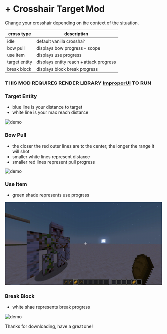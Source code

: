 # + Crosshair Target Mod

Change your crosshair depending on the context of the situation.

| **cross type** | **description**                         |
|----------------|-----------------------------------------|
| idle           | default vanilla crosshair               |
| bow pull       | displays bow progress + scope           |
| use item       | displays use progress                   |
| target entity  | displays entity reach + attack progress |
| break block    | displays block break progress           |

### **THIS MOD REQUIRES RENDER LIBRARY [ImproperUI](https://github.com/itzispyder/improperui) TO RUN**

### Target Entity
- blue line is your distance to target
- white line is your max reach distance

![demo](./assets/gif/attack.gif)

### Bow Pull
- the closer the red outer lines are to the center, the longer the range it will shot
- smaller white lines represent distance
- smaller red lines represent pull progress

![demo](./assets/gif/shoot.gif)

### Use Item
- green shade represents use progress

![demo](./assets/gif/eat.gif)

### Break Block
- white shae represents break progress

![demo](./assets/gif/mine.gif)

Thanks for downloading, have a great one!

